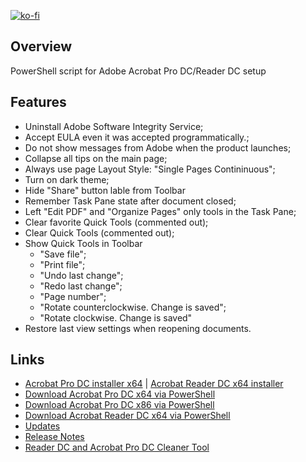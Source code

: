 [![ko-fi](https://www.ko-fi.com/img/githubbutton_sm.svg)](https://ko-fi.com/Q5Q51QUJC)

## Overview

PowerShell script for Adobe Acrobat Pro DC/Reader DC setup

## Features

* Uninstall Adobe Software Integrity Service;
* Accept EULA even it was accepted programmatically.;
* Do not show messages from Adobe when the product launches;
* Collapse all tips on the main page;
* Always use page Layout Style: "Single Pages Contininuous";
* Turn on dark theme;
* Hide "Share" button lable from Toolbar
* Remember Task Pane state after document closed;
* Left "Edit PDF" and "Organize Pages" only tools in the Task Pane;
* Clear favorite Quick Tools (сommented out);
* Clear Quick Tools (сommented out);
* Show Quick Tools in Toolbar
  * "Save file";
  * "Print file";
  * "Undo last change";
  * "Redo last change";
  * "Page number";
  * "Rotate counterclockwise. Change is saved";
  * "Rotate clockwise. Change is saved"
* Restore last view settings when reopening documents.

## Links

* [Acrobat Pro DC installer x64](https://helpx.adobe.com/acrobat/kb/download-64-bit-installer.html) | [Acrobat Reader DC x64 installer](https://get.adobe.com/reader/enterprise)
* [Download Acrobat Pro DC x64 via PowerShell](https://github.com/farag2/Utilities/blob/master/Download)
* [Download Acrobat Pro DC x86 via PowerShell](https://github.com/farag2/Utilities/blob/master/Download)
* [Download Acrobat Reader DC x64 via PowerShell](https://github.com/farag2/Utilities/blob/master/Download)
* [Updates](https://www.adobe.com/devnet*docs/acrobatetk/tools/ReleaseNotesDC/index.html)
* [Release Notes](https://www.adobe.com/devnet-docs/acrobatetk/tools/ReleaseNotesDC/index.html)
* [Reader DC and Acrobat Pro DC Cleaner Tool](https://www.adobe.com/devnet-docs/acrobatetk/tools/Labs/cleaner.html#downloads)

